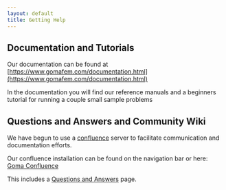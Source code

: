 ```yaml
---
layout: default
title: Getting Help
---
```


## Documentation and Tutorials

Our documentation can be found at [https://www.gomafem.com/documentation.html](https://www.gomafem.com/documentation.html)

In the documentation you will find our reference manuals and a beginners tutorial for running a couple small sample problems

## Questions and Answers and Community Wiki

We have begun to use a [confluence](https://www.atlassian.com/software/confluence) server to facilitate communication and documentation efforts. 

Our confluence installation can be found on the navigation bar or here: [Goma Confluence](https://confluence.gomafem.com)

This includes a [Questions and Answers](https://confluence.gomafem.com/questions) page.


